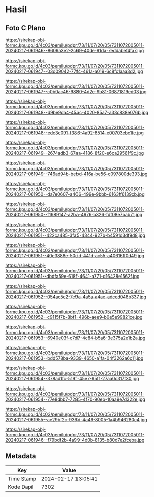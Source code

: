 # Hasil

## Foto C Plano

https://sirekap-obj-formc.kpu.go.id/4c03/pemilu/pdpr/73/11/07/20/05/7311072005011-20240217-061946--8609a3e2-2c69-40de-91da-7eddabef4fa7.jpg

https://sirekap-obj-formc.kpu.go.id/4c03/pemilu/pdpr/73/11/07/20/05/7311072005011-20240217-061947--03d09042-77f4-461a-a019-6c8fc1aaa3d2.jpg

https://sirekap-obj-formc.kpu.go.id/4c03/pemilu/pdpr/73/11/07/20/05/7311072005011-20240217-061947--c0b0ac46-9880-4d2e-9b81-06871819ed03.jpg

https://sirekap-obj-formc.kpu.go.id/4c03/pemilu/pdpr/73/11/07/20/05/7311072005011-20240217-061948--d9be9da4-45ac-4020-85a7-a33c838e076b.jpg

https://sirekap-obj-formc.kpu.go.id/4c03/pemilu/pdpr/73/11/07/20/05/7311072005011-20240217-061948--edc3e091-f386-4a92-8514-e00703ebc1fe.jpg

https://sirekap-obj-formc.kpu.go.id/4c03/pemilu/pdpr/73/11/07/20/05/7311072005011-20240217-061949--2674adb3-67aa-4186-8f20-e6ca29561f9c.jpg

https://sirekap-obj-formc.kpu.go.id/4c03/pemilu/pdpr/73/11/07/20/05/7311072005011-20240217-061949--746ad94b-bebd-416a-be56-c097800de393.jpg

https://sirekap-obj-formc.kpu.go.id/4c03/pemilu/pdpr/73/11/07/20/05/7311072005011-20240217-061950--da7e0607-a466-499e-9bbb-6163ff6139cb.jpg

https://sirekap-obj-formc.kpu.go.id/4c03/pemilu/pdpr/73/11/07/20/05/7311072005011-20240217-061950--f1989147-a2ba-4976-b326-fdf08e7bab71.jpg

https://sirekap-obj-formc.kpu.go.id/4c03/pemilu/pdpr/73/11/07/20/05/7311072005011-20240217-061951--422ca485-3fa5-4344-927b-b4591d3df9d8.jpg

https://sirekap-obj-formc.kpu.go.id/4c03/pemilu/pdpr/73/11/07/20/05/7311072005011-20240217-061951--40e3888e-50dd-441d-ac55-a40616ff0d49.jpg

https://sirekap-obj-formc.kpu.go.id/4c03/pemilu/pdpr/73/11/07/20/05/7311072005011-20240217-061951--dbdfa59e-618f-4641-a771-d16428e1562f.jpg

https://sirekap-obj-formc.kpu.go.id/4c03/pemilu/pdpr/73/11/07/20/05/7311072005011-20240217-061952--054ac5e2-7e9a-4a5a-a4ae-adced048b337.jpg

https://sirekap-obj-formc.kpu.go.id/4c03/pemilu/pdpr/73/11/07/20/05/7311072005011-20240217-061952--c9115f7b-8bf1-496b-aee9-b0e5e99821ce.jpg

https://sirekap-obj-formc.kpu.go.id/4c03/pemilu/pdpr/73/11/07/20/05/7311072005011-20240217-061953--6940e03f-c7d7-4c84-b5a6-3e375a2e1b2a.jpg

https://sirekap-obj-formc.kpu.go.id/4c03/pemilu/pdpr/73/11/07/20/05/7311072005011-20240217-061953--bdd578ba-9339-4650-a1fa-04f3262a6c11.jpg

https://sirekap-obj-formc.kpu.go.id/4c03/pemilu/pdpr/73/11/07/20/05/7311072005011-20240217-061954--378ad1fc-519f-45e7-95f1-27aa0c317f30.jpg

https://sirekap-obj-formc.kpu.go.id/4c03/pemilu/pdpr/73/11/07/20/05/7311072005011-20240217-061954--77e8dbb7-7285-4f70-90eb-10aa9e7d322e.jpg

https://sirekap-obj-formc.kpu.go.id/4c03/pemilu/pdpr/73/11/07/20/05/7311072005011-20240217-061955--ae29bf2c-936d-4a46-8005-1a4b946280c4.jpg

https://sirekap-obj-formc.kpu.go.id/4c03/pemilu/pdpr/73/11/07/20/05/7311072005011-20240217-061946--f79bdf2b-4a99-4d0b-8135-b80d7e2fceba.jpg


## Metadata

| Key        | Value               |
| ---------- | ------------------- |
| Time Stamp | 2024-02-17 13:05:41 |
| Kode Dapil | 7302                |



